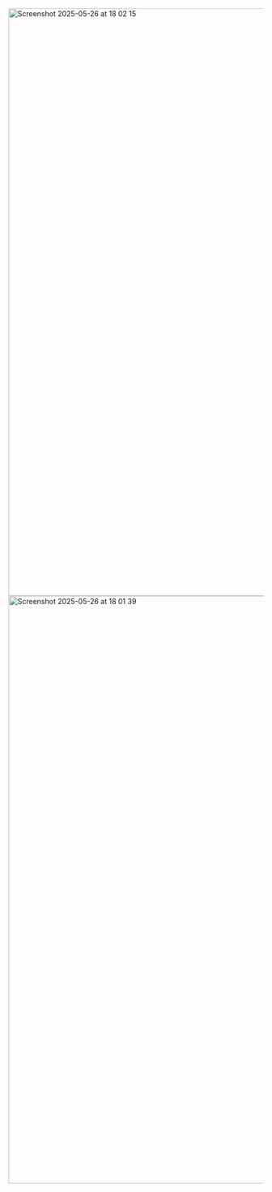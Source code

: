 <img width="1161" alt="Screenshot 2025-05-26 at 18 02 15" src="https://github.com/user-attachments/assets/bbf3cfaa-24f7-470a-b80b-13055d34a8f8" />
<img width="1161" alt="Screenshot 2025-05-26 at 18 01 39" src="https://github.com/user-attachments/assets/1269e1a4-ce25-4499-bbec-71559185e37f" />
